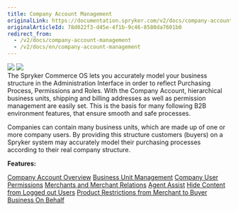 ```yaml
---
title: Company Account Management
originalLink: https://documentation.spryker.com/v2/docs/company-account-management
originalArticleId: 78d022f3-d45e-4f1b-9c46-8580da7601b0
redirect_from:
  - /v2/docs/company-account-management
  - /v2/docs/en/company-account-management
---
```


<div class='feature-text'>
    <div class='feature-images'>
    <img class="light-mode" src="https://spryker.s3.eu-central-1.amazonaws.com/docs/Document+360/Capabilities+icons/light/company+account+management.svg"/>
    <img class="dark-mode" src="https://spryker.s3.eu-central-1.amazonaws.com/docs/Document+360/Capabilities+icons/dark/Company+Account+Management.svg"/>
    </div>
    <div class="feature-text-wrap">
 The Spryker Commerce OS lets you accurately model your business structure in the Administration Interface in order to reflect Purchasing Process, Permissions and Roles. With the Company Account, hierarchical business units, shipping and billing addresses as well as permission management are easily set. This is the basis for many following B2B environment features, that ensure smooth and safe processes.
        
Companies can contain many business units, which are made up of one or more company users. By providing this structure customers (buyers) on a Spryker system may accurately model their purchasing processes according to their real company structure.
    </div>
</div>

**Features:**

<div>
<a class="feature-link" href="https://documentation.spryker.com/v2/docs/company-account-overview">Company Account Overview</a>    
<a class="feature-link" href="https://documentation.spryker.com/v2/docs/business-unit-management">Business Unit Management</a>
<a class="feature-link" href="https://documentation.spryker.com/v2/docs/company-user-roles-and-permissions-overview">Company User Permissions</a>
<a class="feature-link" href="https://documentation.spryker.com/v2/docs/merchants-and-merchant-relations">Merchants and Merchant Relations</a>
<a class="feature-link" href="https://documentation.spryker.com/v2/docs/agent-assist">Agent Assist</a>
<a class="feature-link" href="https://documentation.spryker.com/v2/docs/hide-content-from-logged-out-users">Hide Content from Logged out Users</a>
<a class="feature-link" href="https://documentation.spryker.com/v2/docs/product-restrictions-from-merchant-to-buyer">Product Restrictions from Merchant to Buyer</a>
<a class="feature-link" href="https://documentation.spryker.com/v2/docs/business-on-behalf">Business On Behalf</a>
</div>
